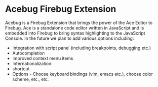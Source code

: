 Acebug Firebug Extension
========================

Acebug is a Firebug Extension that brings the power of the Ace Editor to Firebug. Ace is a standalone code editor written in JavaScript and is embedded into Firebug to bring syntax highlighting to the JavaScript Console. In the future we plan to add various options including:

* Integration with script panel (including breakpoints, debugging etc.)
* Autocompletion
* Improved context menu items
* Internationalization
* <ctrl><enter> shortcut
* Options - Choose keyboard bindings (vim, emacs etc.), choose color scheme, etc., etc.

